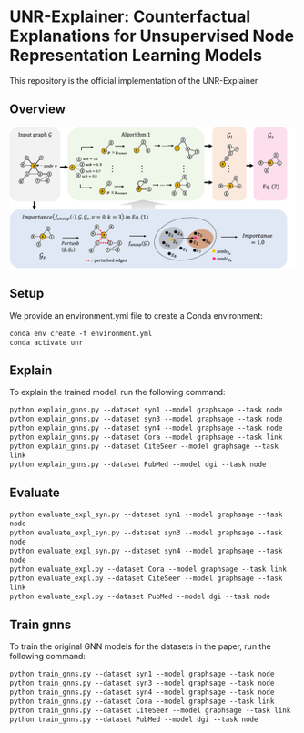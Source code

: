 # UNR-Explainer: Counterfactual Explanations for Unsupervised Node Representation Learning Models

This repository is the official implementation of the UNR-Explainer

## Overview

![overview](https://github.com/hjkng/unr/blob/main/explainer/overview.jpg)

## Setup
We provide an environment.yml file to create a Conda environment:

```
conda env create -f environment.yml
conda activate unr
```


## Explain

To explain the trained model, run the following command:

```
python explain_gnns.py --dataset syn1 --model graphsage --task node
python explain_gnns.py --dataset syn3 --model graphsage --task node
python explain_gnns.py --dataset syn4 --model graphsage --task node
python explain_gnns.py --dataset Cora --model graphsage --task link
python explain_gnns.py --dataset CiteSeer --model graphsage --task link
python explain_gnns.py --dataset PubMed --model dgi --task node
```


## Evaluate

```
python evaluate_expl_syn.py --dataset syn1 --model graphsage --task node
python evaluate_expl_syn.py --dataset syn3 --model graphsage --task node
python evaluate_expl_syn.py --dataset syn4 --model graphsage --task node
python evaluate_expl.py --dataset Cora --model graphsage --task link
python evaluate_expl.py --dataset CiteSeer --model graphsage --task link
python evaluate_expl.py --dataset PubMed --model dgi --task node
```


## Train gnns

To train the original GNN models for the datasets in the paper, run the following command:

```
python train_gnns.py --dataset syn1 --model graphsage --task node
python train_gnns.py --dataset syn3 --model graphsage --task node
python train_gnns.py --dataset syn4 --model graphsage --task node
python train_gnns.py --dataset Cora --model graphsage --task link
python train_gnns.py --dataset CiteSeer --model graphsage --task link
python train_gnns.py --dataset PubMed --model dgi --task node
```
